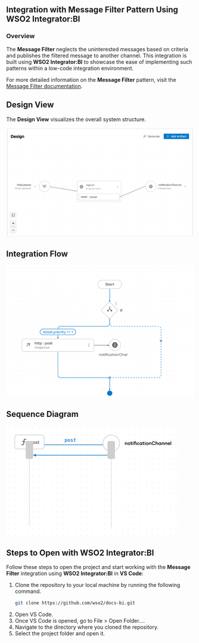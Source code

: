 ## Integration with Message Filter Pattern Using WSO2 Integrator:BI

### Overview

The **Message Filter** neglects the uninterested messages based on criteria and publishes the filtered message to another channel. 
This integration is built using **WSO2 Integrator:BI** to showcase the ease of implementing such patterns within a low-code integration environment.

For more detailed information on the **Message Filter** pattern, visit the [Message Filter documentation](https://www.enterpriseintegrationpatterns.com/patterns/messaging/Filter.html).

## Design View

The **Design View** visualizes the overall system structure.

![Design View](design.png)

## Integration Flow

![Flow Diagram](flow.png)

## Sequence Diagram

![Flow Diagram](sequence.png)

## Steps to Open with WSO2 Integrator:BI

Follow these steps to open the project and start working with the **Message Filter** integration using **WSO2 Integrator:BI** in **VS Code**:

1. Clone the repository to your local machine by running the following command.
   ```bash
   git clone https://github.com/wso2/docs-bi.git

2. Open VS Code.
3. Once VS Code is opened, go to File > Open Folder....
4. Navigate to the directory where you cloned the repository.
5. Select the project folder and open it.

